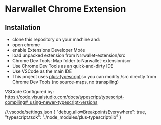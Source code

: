 # Narwallet Chrome Extension 

## Installation

* clone this repository on your machine and:
* open chrome
* enable Extensions Developer Mode
* load unpacked extension from Narwallet-extension/src
* Chrome Dev Tools: Map folder to Narwallet-extension/scr
* Use Chrome Dev Tools as an quick-and-dirty IDE
* Use VSCode as the main IDE
* This project uses [plus-typescript](github.com/luciotato/plus-typescript) so you can modify /src directly from Chrome Dev Tools (no source-maps, no transpiling)

VSCode Configured by: https://code.visualstudio.com/docs/typescript/typescript-compiling#_using-newer-typescript-versions

//.vscode/settings.json
{
    "debug.allowBreakpointsEverywhere": true,
    "typescript.tsdk": "./node_modules/plus-typescript/lib"
}

